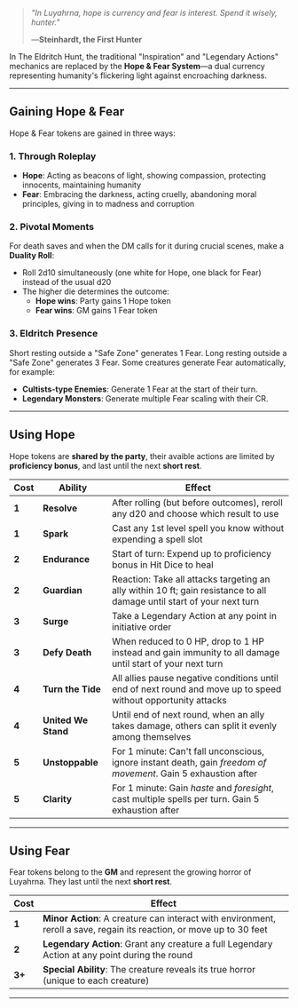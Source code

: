 > *"In Luyahrna, hope is currency and fear is interest. Spend it wisely, hunter."* 
>  
> —**Steinhardt, the First Hunter**

In The Eldritch Hunt, the traditional "Inspiration" and "Legendary Actions" mechanics are replaced by the **Hope & Fear System**—a dual currency representing humanity's flickering light against encroaching darkness.

---
## Gaining Hope & Fear
Hope & Fear tokens are gained in three ways:

### 1. Through Roleplay
- **Hope**: Acting as beacons of light, showing compassion, protecting innocents, maintaining humanity
- **Fear**: Embracing the darkness, acting cruelly, abandoning moral principles, giving in to madness and corruption

### 2. Pivotal Moments
For death saves and when the DM calls for it during crucial scenes, make a **Duality Roll**:
- Roll 2d10 simultaneously (one white for Hope, one black for Fear) instead of the usual d20
- The higher die determines the outcome:
  - **Hope wins**: Party gains 1 Hope token
  - **Fear wins**: GM gains 1 Fear token

### 3. Eldritch Presence
Short resting outside a "Safe Zone" generates 1 Fear.
Long resting outside a "Safe Zone" generates 3 Fear.
Some creatures generate Fear automatically, for example:
- **Cultists-type Enemies**: Generate 1 Fear at the start of their turn.
- **Legendary Monsters**: Generate multiple Fear scaling with their CR.

---
## Using Hope
Hope tokens are **shared by the party**, their avaible actions are limited by **proficiency bonus**, and last until the next **short rest**.

| Cost | Ability | Effect |
|------|---------|--------|
| **1** | **Resolve** | After rolling (but before outcomes), reroll any d20 and choose which result to use |
| **1** | **Spark** | Cast any 1st level spell you know without expending a spell slot |
| **2** | **Endurance** | Start of turn: Expend up to proficiency bonus in Hit Dice to heal |
| **2** | **Guardian** | Reaction: Take all attacks targeting an ally within 10 ft; gain resistance to all damage until start of your next turn |
| **3** | **Surge** | Take a Legendary Action at any point in initiative order |
| **3** | **Defy Death** | When reduced to 0 HP, drop to 1 HP instead and gain immunity to all damage until start of your next turn |
| **4** | **Turn the Tide** | All allies pause negative conditions until end of next round and move up to speed without opportunity attacks |
| **4** | **United We Stand** | Until end of next round, when an ally takes damage, others can split it evenly among themselves |
| **5** | **Unstoppable** | For 1 minute: Can't fall unconscious, ignore instant death, gain *freedom of movement*. Gain 5 exhaustion after |
| **5** | **Clarity** | For 1 minute: Gain *haste* and *foresight*, cast multiple spells per turn. Gain 5 exhaustion after |

---
## Using Fear
Fear tokens belong to the **GM** and represent the growing horror of Luyahrna. They last until the next **short rest**.

| Cost   | Effect                                                                                                                |
| ------ | --------------------------------------------------------------------------------------------------------------------- |
| **1**  | **Minor Action**: A creature can interact with environment, reroll a save, regain its reaction, or move up to 30 feet |
| **2**  | **Legendary Action**: Grant any creature a full Legendary Action at any point during the round                        |
| **3+** | **Special Ability**: The creature reveals its true horror (unique to each creature)                                   |

---